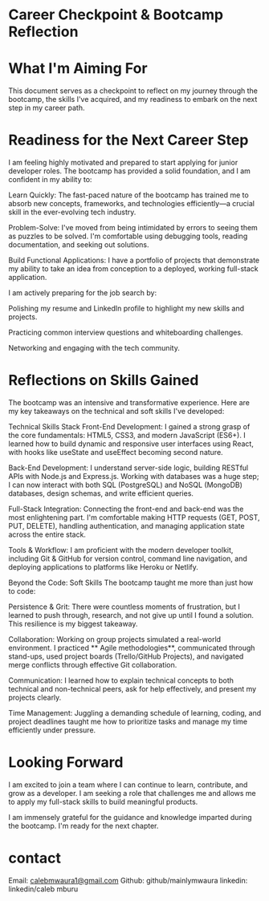 # Career Checkpoint & Bootcamp Reflection
# What I'm Aiming For
This document serves as a checkpoint to reflect on my journey through the bootcamp, the skills I've acquired, and my readiness to embark on the next step in my career path.

# Readiness for the Next Career Step
I am feeling highly motivated and prepared to start applying for junior developer roles. The bootcamp has provided a solid foundation, and I am confident in my ability to:

Learn Quickly: The fast-paced nature of the bootcamp has trained me to absorb new concepts, frameworks, and technologies efficiently—a crucial skill in the ever-evolving tech industry.

Problem-Solve: I've moved from being intimidated by errors to seeing them as puzzles to be solved. I'm comfortable using debugging tools, reading documentation, and seeking out solutions.

Build Functional Applications: I have a portfolio of projects that demonstrate my ability to take an idea from conception to a deployed, working full-stack application.

I am actively preparing for the job search by:

Polishing my resume and LinkedIn profile to highlight my new skills and projects.

Practicing common interview questions and whiteboarding challenges.

Networking and engaging with the tech community.

# Reflections on Skills Gained
The bootcamp was an intensive and transformative experience. Here are my key takeaways on the technical and soft skills I've developed:

Technical Skills Stack
Front-End Development: I gained a strong grasp of the core fundamentals: HTML5, CSS3, and modern JavaScript (ES6+). I learned how to build dynamic and responsive user interfaces using React, with hooks like useState and useEffect becoming second nature.

Back-End Development: I understand server-side logic, building RESTful APIs with Node.js and Express.js. Working with databases was a huge step; I can now interact with both SQL (PostgreSQL) and NoSQL (MongoDB) databases, design schemas, and write efficient queries.

Full-Stack Integration: Connecting the front-end and back-end was the most enlightening part. I'm comfortable making HTTP requests (GET, POST, PUT, DELETE), handling authentication, and managing application state across the entire stack.

Tools & Workflow: I am proficient with the modern developer toolkit, including Git & GitHub for version control, command line navigation, and deploying applications to platforms like Heroku or Netlify.

Beyond the Code: Soft Skills
The bootcamp taught me more than just how to code:

Persistence & Grit: There were countless moments of frustration, but I learned to push through, research, and not give up until I found a solution. This resilience is my biggest takeaway.

Collaboration: Working on group projects simulated a real-world environment. I practiced ** Agile methodologies**, communicated through stand-ups, used project boards (Trello/GitHub Projects), and navigated merge conflicts through effective Git collaboration.

Communication: I learned how to explain technical concepts to both technical and non-technical peers, ask for help effectively, and present my projects clearly.

Time Management: Juggling a demanding schedule of learning, coding, and project deadlines taught me how to prioritize tasks and manage my time efficiently under pressure.
 
# Looking Forward
 
I am excited to join a team where I can continue to learn, contribute, and grow as a developer. I am seeking a role that challenges me and allows me to apply my full-stack skills to build meaningful products.

I am immensely grateful for the guidance and knowledge imparted during the bootcamp. I'm ready for the next chapter.

 # contact
Email: calebmwaura1@gmail.com
Github: github/mainlymwaura
linkedin: linkedin/caleb mburu

